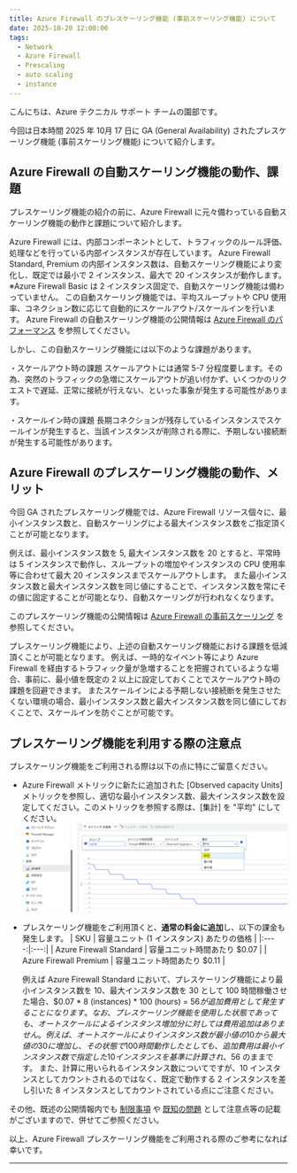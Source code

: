 ```yaml
---
title: Azure Firewall のプレスケーリング機能 (事前スケーリング機能) について
date: 2025-10-20 12:00:00 
tags:
  - Network
  - Azure Firewall
  - Prescaling
  - auto scaling
  - instance
---
```

こんにちは、Azure テクニカル サポート チームの園部です。

今回は日本時間 2025 年 10月 17 日に GA (General Availability) されたプレスケーリング機能 (事前スケーリング機能) について紹介します。
<!-- more -->

## Azure Firewall の自動スケーリング機能の動作、課題
プレスケーリング機能の紹介の前に、Azure Firewall に元々備わっている自動スケーリング機能の動作と課題について紹介します。

Azure Firewall には、内部コンポーネントとして、トラフィックのルール評価、処理などを行っている内部インスタンスが存在しています。
Azure Firewall Standard, Premium の内部インスタンス数は、自動スケーリング機能により変化し、既定では最小で 2 インスタンス、最大で 20 インスタンスが動作します。※Azure Firewall Basic は 2 インスタンス固定で、自動スケーリング機能は備わっていません。
この自動スケーリング機能では、平均スループットや CPU 使用率、コネクション数に応じて自動的にスケールアウト/スケールインを行います。
Azure Firewall の自動スケーリング機能の公開情報は [Azure Firewall のパフォーマンス](https://learn.microsoft.com/ja-jp/azure/firewall/firewall-performance) を参照してください。

しかし、この自動スケーリング機能には以下のような課題があります。

・スケールアウト時の課題
スケールアウトには通常 5-7 分程度要します。その為、突然のトラフィックの急増にスケールアウトが追い付かず、いくつかのリクエストで遅延、正常に接続が行えない、といった事象が発生する可能性があります。

・スケールイン時の課題
長期コネクションが残存しているインスタンスでスケールインが発生すると、当該インスタンスが削除される際に、予期しない接続断が発生する可能性があります。


## Azure Firewall のプレスケーリング機能の動作、メリット
今回 GA されたプレスケーリング機能では、Azure Firewall リソース個々に、最小インスタンス数と、自動スケーリングによる最大インスタンス数をご指定頂くことが可能となります。

例えば、最小インスタンス数を 5, 最大インスタンス数を 20 とすると、平常時は 5 インスタンスで動作し、スループットの増加やインスタンスの CPU 使用率等に合わせて最大 20 インスタンスまでスケールアウトします。
また最小インスタンス数と最大インスタンス数を同じ値にすることで、インスタンス数を常にその値に固定することが可能となり、自動スケーリングが行われなくなります。

このプレスケーリング機能の公開情報は [Azure Firewall の事前スケーリング](https://learn.microsoft.com/ja-jp/azure/firewall/prescaling) を参照してください。

プレスケーリング機能により、上述の自動スケーリング機能における課題を低減頂くことが可能となります。
例えば、一時的なイベント等により Azure Firewall を経由するトラフィック量が急増することを把握されているような場合、事前に、最小値を既定の 2 以上に設定しておくことでスケールアウト時の課題を回避できます。
またスケールインによる予期しない接続断を発生させたくない環境の場合、最小インスタンス数と最大インスタンス数を同じ値にしておくことで、スケールインを防ぐことが可能です。


## プレスケーリング機能を利用する際の注意点
プレスケーリング機能をご利用される際は以下の点に特にご留意ください。

- Azure Firewall メトリックに新たに追加された [Observed capacity Units] メトリックを参照し、適切な最小インスタンス数、最大インスタンス数を設定してください。このメトリックを参照する際は、[集計] を "平均" にしてください。
　![Observed capacity Units メトリック例](./fw-prescaling/fw-observed-capacity-units-metric.png)

- プレスケーリング機能をご利用頂くと、**通常の料金に追加**し、以下の課金も発生します。
  | SKU | 容量ユニット (1 インスタンス) あたりの価格 |
  |:----:|:---:|
  | Azure Firewall Standard | 容量ユニット時間あたり $0.07 |
  | Azure Firewall Premium  | 容量ユニット時間あたり $0.11 |

  例えば Azure Firewall Standard において、プレスケーリング機能により最小インスタンス数を 10、最大インスタンス数を 30 として 100 時間稼働させた場合、$0.07 * 8 (instances) * 100 (hours) = $56 が追加費用として発生することになります。
  なお、プレスケーリング機能を使用した状態であっても、オートスケールによるインスタンス増加分に対しては費用追加はありません。例えば、オートスケールによりインスタンス数が最小値の 10 から最大値の 30 に増加し、その状態で 100 時間動作したとしても、追加費用は最小インスタンス数で指定した 10 インスタンスを基準に計算され、$56 のままです。
  また、計算に用いられるインスタンス数についてですが、10 インスタンスとしてカウントされるのではなく、既定で動作する 2 インスタンスを差し引いた 8 インスタンスとしてカウントされている点にご注意ください。<br>
  
その他、既述の公開情報内でも [制限事項](https://learn.microsoft.com/ja-jp/azure/firewall/prescaling#limitations) や [既知の問題](https://learn.microsoft.com/ja-jp/azure/firewall/prescaling#known-issues) として注意点等の記載がございますので、併せてご参照ください。
<br>

以上、Azure Firewall プレスケーリング機能をご利用される際のご参考になれば幸いです。

---










